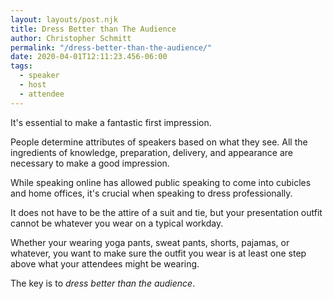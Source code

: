 ```yaml
---
layout: layouts/post.njk
title: Dress Better than The Audience
author: Christopher Schmitt
permalink: "/dress-better-than-the-audience/"
date: 2020-04-01T12:11:23.456-06:00
tags:
  - speaker
  - host
  - attendee
---
```


It's essential to make a fantastic first impression. 

People determine attributes of speakers based on what they see. All the ingredients of knowledge, preparation, delivery, and appearance are necessary to make a good impression.

While speaking online has allowed public speaking to come into cubicles and home offices, it's crucial when speaking to dress professionally.

It does not have to be the attire of a suit and tie, but your presentation outfit cannot be whatever you wear on a typical workday.

Whether your wearing yoga pants, sweat pants, shorts, pajamas, or whatever, you want to make sure the outfit you wear is at least one step above what your attendees might be wearing. 

The key is to _dress better than the audience_.
